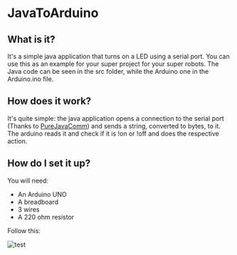 # JavaToArduino

## What is it?
It's a simple java application that turns on a LED using a serial port. You can use this as an example for your super project for your super robots.
The Java code can be seen in the src folder, while the Arduino one in the Arduino.ino file.

## How does it work?
It's quite simple: the java application opens a connection to the serial port (Thanks to [PureJavaComm](https://github.com/nyholku/purejavacomm)) and sends a string, converted to bytes, to it. The arduino reads it and check if it is !on or !off and does the respective action.

## How do I set it up?
You will need:
* An Arduino UNO
* A breadboard
* 3 wires
* A 220 ohm resistor

Follow this:

![test](https://i.ibb.co/LzSZxTP/resized-image-Promo.jpg)
